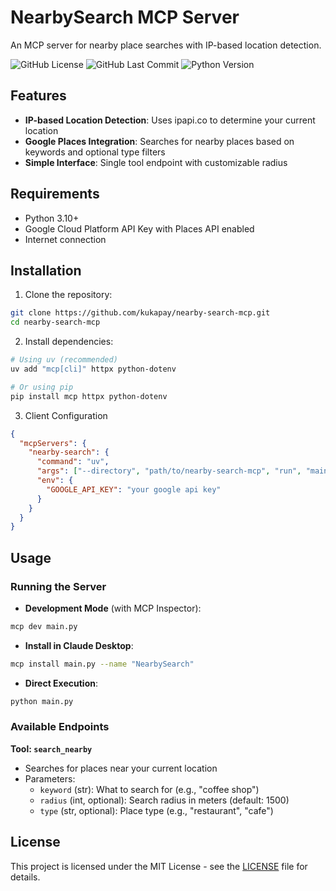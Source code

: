 # NearbySearch MCP Server

An MCP server for nearby place searches with IP-based location detection.

![GitHub License](https://img.shields.io/github/license/kukapay/nearby-search-mcp) 
![GitHub Last Commit](https://img.shields.io/github/last-commit/kukapay/nearby-search-mcp) 
![Python Version](https://img.shields.io/badge/python-3.10%2B-blue)

## Features

- **IP-based Location Detection**: Uses ipapi.co to determine your current location
- **Google Places Integration**: Searches for nearby places based on keywords and optional type filters
- **Simple Interface**: Single tool endpoint with customizable radius

## Requirements

- Python 3.10+
- Google Cloud Platform API Key with Places API enabled
- Internet connection

## Installation

1. Clone the repository:
```bash
git clone https://github.com/kukapay/nearby-search-mcp.git
cd nearby-search-mcp
```

2. Install dependencies:
```bash
# Using uv (recommended)
uv add "mcp[cli]" httpx python-dotenv

# Or using pip
pip install mcp httpx python-dotenv
```

3. Client Configuration

```json
{
  "mcpServers": {
    "nearby-search": {
      "command": "uv",
      "args": ["--directory", "path/to/nearby-search-mcp", "run", "main.py"],
      "env": {
        "GOOGLE_API_KEY": "your google api key"
      }
    }
  }
}
````

## Usage

### Running the Server

- **Development Mode** (with MCP Inspector):
```bash
mcp dev main.py
```

- **Install in Claude Desktop**:
```bash
mcp install main.py --name "NearbySearch"
```

- **Direct Execution**:
```bash
python main.py
```

### Available Endpoints

**Tool: `search_nearby`**
 - Searches for places near your current location
 - Parameters:
   - `keyword` (str): What to search for (e.g., "coffee shop")
   - `radius` (int, optional): Search radius in meters (default: 1500)
   - `type` (str, optional): Place type (e.g., "restaurant", "cafe")


## License

This project is licensed under the MIT License - see the [LICENSE](LICENSE) file for details.
